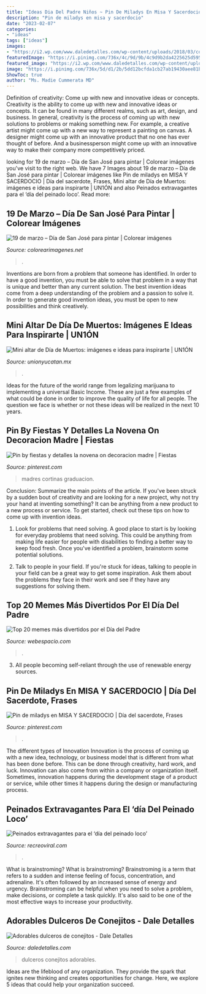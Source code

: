 ```yaml
---
title: "Ideas Dia Del Padre Niños ~ Pin De Miladys En Misa Y Sacerdocio"
description: "Pin de miladys en misa y sacerdocio"
date: "2023-02-07"
categories:
- "ideas"
tags: ["ideas"]
images:
- "https://i2.wp.com/www.daledetalles.com/wp-content/uploads/2018/03/conejitos-pascua-768x1024.jpg?resize=550%2C733"
featuredImage: "https://i.pinimg.com/736x/4c/9d/9b/4c9d9b2da4225625d59565c882db55d2.jpg"
featured_image: "https://i2.wp.com/www.daledetalles.com/wp-content/uploads/2018/03/conejitos-pascua-768x1024.jpg?resize=550%2C733"
image: "https://i.pinimg.com/736x/5d/d1/2b/5dd12bcfda1cb27ab19430aee81b2956.jpg"
ShowToc: true
author: "Ms. Madie Cummerata MD"
---
```



Definition of creativity: Come up with new and innovative ideas or concepts.
Creativity is the ability to come up with new and innovative ideas or concepts. It can be found in many different realms, such as art, design, and business. In general, creativity is the process of coming up with new solutions to problems or making something new. For example, a creative artist might come up with a new way to represent a painting on canvas. A designer might come up with an innovative product that no one has ever thought of before. And a businessperson might come up with an innovative way to make their company more competitively priced.

	

		
looking for 19 de marzo – Día de San José para pintar | Colorear imágenes you've visit to the right web. We have 7 Images about 19 de marzo – Día de San José para pintar | Colorear imágenes like Pin de miladys en MISA Y SACERDOCIO | Día del sacerdote, Frases, Mini altar de Día de Muertos: imágenes e ideas para inspirarte | UN1ÓN and also Peinados extravagantes para el ‘día del peinado loco’. Read more:
		
    
## 19 De Marzo – Día De San José Para Pintar | Colorear Imágenes

<img loading=lazy src="https://colorearimagenes.net/wp-content/uploads/2015/02/dia-de-san-jose-para-colorear-giuseppesanto1ita-465x735.jpg" onerror="this.onerror=null;this.src='https://tse2.mm.bing.net/th?id=OIP.8PzQf1hSGsOtYmHdxn-rQwHaLt&amp;pid=15.1';" alt="19 de marzo – Día de San José para pintar | Colorear imágenes">

_Source: colorearimagenes.net_

>. 

	

Inventions are born from a problem that someone has identified. In order to have a good invention, you must be able to solve that problem in a way that is unique and better than any current solution. The best invention ideas come from a deep understanding of the problem and a passion to solve it. In order to generate good invention ideas, you must be open to new possibilities and think creatively.

    
## Mini Altar De Día De Muertos: Imágenes E Ideas Para Inspirarte | UN1ÓN

<img loading=lazy src="https://www.unionyucatan.mx/sites/default/files/2020/10/mini-altar-2.jpg" onerror="this.onerror=null;this.src='https://tse1.mm.bing.net/th?id=OIP.JtBGpTv0EJYHTttoUtrL9wAAAA&amp;pid=15.1';" alt="Mini altar de Día de Muertos: imágenes e ideas para inspirarte | UN1ÓN">

_Source: unionyucatan.mx_

>. 

	

Ideas for the future of the world range from legalizing marijuana to implementing a universal Basic Income. These are just a few examples of what could be done in order to improve the quality of life for all people. The question we face is whether or not these ideas will be realized in the next 10 years.

    
## Pin By Fiestas Y Detalles La Novena On Decoracion Madre | Fiestas

<img loading=lazy src="https://i.pinimg.com/736x/5d/d1/2b/5dd12bcfda1cb27ab19430aee81b2956.jpg" onerror="this.onerror=null;this.src='https://tse1.mm.bing.net/th?id=OIP.2jZ61C_ADFW5zYOFdDDVZwHaJ3&amp;pid=15.1';" alt="Pin by fiestas y detalles la novena on decoracion madre | Fiestas">

_Source: pinterest.com_

>madres cortinas graduacion. 

	

Conclusion: Summarize the main points of the article.
If you've been struck by a sudden bout of creativity and are looking for a new project, why not try your hand at inventing something? It can be anything from a new product to a new process or service. To get started, check out these tips on how to come up with invention ideas.
1. Look for problems that need solving. A good place to start is by looking for everyday problems that need solving. This could be anything from making life easier for people with disabilities to finding a better way to keep food fresh. Once you've identified a problem, brainstorm some potential solutions.

2. Talk to people in your field. If you're stuck for ideas, talking to people in your field can be a great way to get some inspiration. Ask them about the problems they face in their work and see if they have any suggestions for solving them.

    
## Top 20 Memes Más Divertidos Por El Día Del Padre

<img loading=lazy src="https://www.webespacio.com/wp-content/uploads/2014/06/reglas-cita-hija.jpg" onerror="this.onerror=null;this.src='https://tse4.mm.bing.net/th?id=OIP.OmfsCxkbknBvHEShfXKGGwHaJ2&amp;pid=15.1';" alt="Top 20 memes más divertidos por el Día del Padre">

_Source: webespacio.com_

>. 

	

3. All people becoming self-reliant through the use of renewable energy sources. 

    
## Pin De Miladys En MISA Y SACERDOCIO | Día Del Sacerdote, Frases

<img loading=lazy src="https://i.pinimg.com/736x/4c/9d/9b/4c9d9b2da4225625d59565c882db55d2.jpg" onerror="this.onerror=null;this.src='https://tse1.mm.bing.net/th?id=OIP.tdXG9njYOOYXVQ6dI0hA9AHaJ9&amp;pid=15.1';" alt="Pin de miladys en MISA Y SACERDOCIO | Día del sacerdote, Frases">

_Source: pinterest.com_

>. 

	

The different types of Innovation
Innovation is the process of coming up with a new idea, technology, or business model that is different from what has been done before. This can be done through creativity, hard work, and luck. Innovation can also come from within a company or organization itself. Sometimes, innovation happens during the development stage of a product or service, while other times it happens during the design or manufacturing process.

    
## Peinados Extravagantes Para El ‘día Del Peinado Loco’

<img loading=lazy src="https://www.recreoviral.com/wp-content/uploads/2016/03/Los-peinados-más-extravagantes-del-día-del-peinado-loco-1-625x750.jpg" onerror="this.onerror=null;this.src='https://tse1.mm.bing.net/th?id=OIP.pQuzaNVX_xBMgV8CRn6tBgHaI4&amp;pid=15.1';" alt="Peinados extravagantes para el ‘día del peinado loco’">

_Source: recreoviral.com_

>. 

	

What is brainstroming?
What is brainstroming? Brainstroming is a term that refers to a sudden and intense feeling of focus, concentration, and adrenaline. It's often followed by an increased sense of energy and urgency. Brainstroming can be helpful when you need to solve a problem, make decisions, or complete a task quickly. It's also said to be one of the most effective ways to increase your productivity.

    
## Adorables Dulceros De Conejitos - Dale Detalles

<img loading=lazy src="https://i2.wp.com/www.daledetalles.com/wp-content/uploads/2018/03/conejitos-pascua-768x1024.jpg?resize=550%2C733" onerror="this.onerror=null;this.src='https://tse2.mm.bing.net/th?id=OIP.P_ouvovK2_vVbkiSmTUvjgHaJ3&amp;pid=15.1';" alt="Adorables dulceros de conejitos - Dale Detalles">

_Source: daledetalles.com_

>dulceros conejitos adorables. 

	

Ideas are the lifeblood of any organization. They provide the spark that ignites new thinking and creates opportunities for change. Here, we explore 5 ideas that could help your organization succeed.

